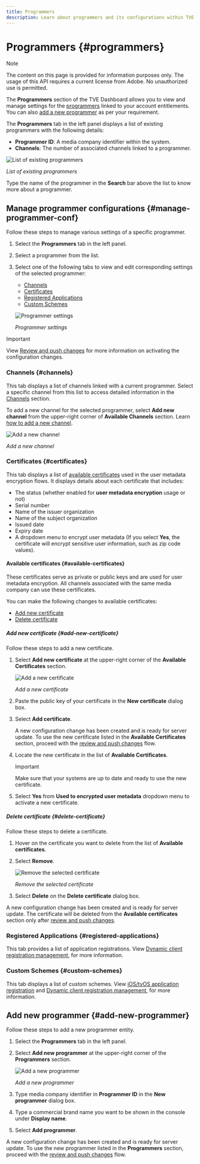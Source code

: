 ```yaml
---
title: Programmers
description: Learn about programmers and its configurations within TVE dashboard.
---
```

# Programmers {#programmers}

>[!NOTE]
>
>The content on this page is provided for information purposes only. The usage of this API requires a current license from Adobe. No unauthorized use is permitted.

The **Programmers** section of the TVE Dashboard allows you to view and manage settings for the [programmers](/help/authentication/glossary.md#programmer) linked to your account entitlements. You can also [add a new programmer](#add-new-programmer) as per your requirement.

The **Programmers** tab in the left panel displays a list of existing programmers with the following details:

* **Programmer ID**: A media company identifier within the system.
* **Channels**: The number of associated channels linked to a programmer.

![List of existing programmers](assets/programmers-list.png)

*List of existing programmers*

Type the name of the programmer in the **Search** bar above the list to know more about a programmer.

## Manage programmer configurations {#manage-programmer-conf}

Follow these steps to manage various settings of a specific programmer.

1. Select the **Programmers** tab in the left panel.
1. Select a programmer from the list. 
1. Select one of the following tabs to view and edit corresponding settings of the selected programmer:

   * [Channels](#channels)
   * [Certificates](#certificates)
   * [Registered Applications](#registered-applications)
   * [Custom Schemes](#custom-schemes)

   ![Programmer settings](assets/programmer-settings.png)

   *Programmer settings*

>[!IMPORTANT]
>
> View [Review and push changes](/help/authentication/tve-dashboard-review-push-changes.md) for more information on activating the configuration changes.

### Channels {#channels}

This tab displays a list of channels linked with a current programmer. Select a specific channel from this list to access detailed information in the [Channels](/help/authentication/tve-dashboard-channels.md) section.

To add a new channel for the selected programmer, select **Add new channel** from the upper-right corner of **Available Channels** section. Learn [how to add a new channel](/help/authentication/tve-dashboard-channels.md#add-new-channel).

   ![Add a new channel](assets/programmers-channels.png)

   *Add a new channel*

### Certificates {#certificates}

This tab displays a list of [available certificates](#available-certificates) used in the user metadata encryption flows. It displays details about each certificate that includes:

* The status (whether enabled for **user metadata encryption** usage or not) 
* Serial number
* Name of the issuer organization 
* Name of the subject organization
* Issued date
* Expiry date 
* A dropdown menu to encrypt user metadata (If you select **Yes**, the certificate will encrypt sensitive user information, such as zip code values).

#### Available certificates {#available-certificates}

These certificates serve as private or public keys and are used for user metadata encryption. All channels associated with the same media company can use these certificates.

You can make the following changes to available certificates:

* [Add new certificate](#add-new-certificate)
* [Delete certificate](#delete-certificate)

##### Add new certificate {#add-new-certificate}

Follow these steps to add a new certificate.

1. Select **Add new certificate** at the upper-right corner of the **Available Certificates** section.

   ![Add a new certificate](assets/programmer-add-new-certificate.png)

   *Add a new certificate*

1. Paste the public key of your certificate in the **New certificate** dialog box.
1. Select **Add certificate**.

   A new configuration change has been created and is ready for server update. To use the new certificate listed in the **Available Certificates** section, proceed with the [review and push changes](/help/authentication/tve-dashboard-review-push-changes.md) flow.

1. Locate the new certificate in the list of **Available Certificates**.

   >[!IMPORTANT]
   >
   > Make sure that your systems are up to date and ready to use the new certificate.

1. Select **Yes** from **Used to encrypted user metadata** dropdown menu to activate a new certificate.

##### Delete certificate {#delete-certificate}

Follow these steps to delete a certificate.

1. Hover on the certificate you want to delete from the list of **Available certificates**.
1. Select **Remove**.

   ![Remove the selected certificate](assets/programmer-remove-certificate.png)

   *Remove the selected certificate*

1. Select **Delete** on the **Delete certificate** dialog box.

A new configuration change has been created and is ready for server update. The certificate will be deleted from the **Available certificates** section only after [review and push changes](/help/authentication/tve-dashboard-review-push-changes.md).

### Registered Applications {#registered-applications}

This tab provides a list of application registrations. View [Dynamic client registration management](/help/authentication/dynamic-client-registration-management.md), for more information.

### Custom Schemes {#custom-schemes}

This tab displays a list of custom schemes. View [iOS/tvOS application registration](/help/authentication/iostvos-application-registration.md) and [Dynamic client registration management](/help/authentication/dynamic-client-registration-management.md), for more information.

## Add new programmer {#add-new-programmer}

Follow these steps to add a new programmer entity.

1. Select the **Programmers** tab in the left panel.
1. Select **Add new programmer** at the upper-right corner of the **Programmers** section.

   ![Add a new programmer](assets/add-new-programmer.png)

   *Add a new programmer*

1. Type media company identifier in **Programmer ID** in the **New programmer** dialog box.
1. Type a commercial brand name you want to be shown in the console under **Display name**. 
1. Select **Add programmer**.

A new configuration change has been created and is ready for server update. To use the new programmer listed in the **Programmers** section, proceed with the [review and push changes](/help/authentication/tve-dashboard-review-push-changes.md) flow.

